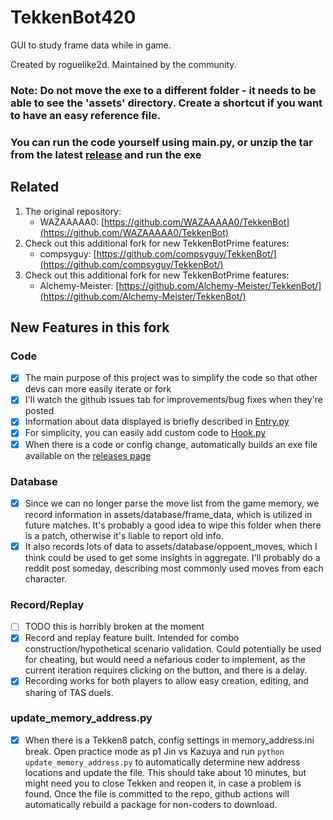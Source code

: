 # TekkenBot420

GUI to study frame data while in game.

Created by roguelike2d. Maintained by the community.

### Note: Do not move the exe to a different folder - it needs to be able to see the 'assets' directory. Create a shortcut if you want to have an easy reference file.

### You can run the code yourself using main.py, or unzip the tar from the latest [release](https://github.com/dcep93/TekkenBot/releases) and run the exe

## Related

1. The original repository:
   - WAZAAAAA0: [https://github.com/WAZAAAAA0/TekkenBot](https://github.com/WAZAAAAA0/TekkenBot)
2. Check out this additional fork for new TekkenBotPrime features:
   - compsyguy: [https://github.com/compsyguy/TekkenBot/](https://github.com/compsyguy/TekkenBot/)
3. Check out this additional fork for new TekkenBotPrime features:
   - Alchemy-Meister: [https://github.com/Alchemy-Meister/TekkenBot/](https://github.com/Alchemy-Meister/TekkenBot/)

## New Features in this fork

### Code

- [x] The main purpose of this project was to simplify the code so that other devs can more easily iterate or fork
- [x] I'll watch the github issues tab for improvements/bug fixes when they're posted
- [x] Information about data displayed is briefly described in [Entry.py](https://github.com/dcep93/TekkenBot/blob/master/TekkenBot420/src/frame_data/Entry.py)
- [x] For simplicity, you can easily add custom code to [Hook.py](https://github.com/dcep93/TekkenBot/blob/master/TekkenBot420/src/frame_data/Hook.py)
- [x] When there is a code or config change, automatically builds an exe file available on the [releases page](https://github.com/dcep93/TekkenBot/releases)

### Database

- [x] Since we can no longer parse the move list from the game memory, we record information in assets/database/frame_data, which is utilized in future matches. It's probably a good idea to wipe this folder when there is a patch, otherwise it's liable to report old info.
- [x] It also records lots of data to assets/database/oppoent_moves, which I think could be used to get some insights in aggregate. I'll probably do a reddit post someday, describing most commonly used moves from each character.

### Record/Replay

- [ ] TODO this is horribly broken at the moment
- [x] Record and replay feature built. Intended for combo construction/hypothetical scenario validation. Could potentially be used for cheating, but would need a nefarious coder to implement, as the current iteration requires clicking on the button, and there is a delay.
- [x] Recording works for both players to allow easy creation, editing, and sharing of TAS duels.

### update_memory_address.py

- [x] When there is a Tekken8 patch, config settings in memory_address.ini break. Open practice mode as p1 Jin vs Kazuya and run `python update_memory_address.py` to automatically determine new address locations and update the file. This should take about 10 minutes, but might need you to close Tekken and reopen it, in case a problem is found. Once the file is committed to the repo, github actions will automatically rebuild a package for non-coders to download.
